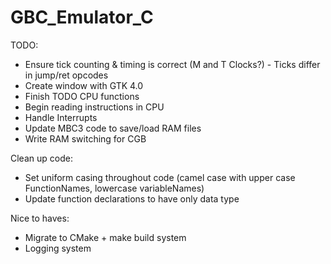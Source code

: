# GBC_Emulator_C

TODO:
* Ensure tick counting & timing is correct (M and T Clocks?) - Ticks differ in jump/ret opcodes
* Create window with GTK 4.0
* Finish TODO CPU functions
* Begin reading instructions in CPU
* Handle Interrupts
* Update MBC3 code to save/load RAM files
* Write RAM switching for CGB

Clean up code:
* Set uniform casing throughout code (camel case with upper case FunctionNames, lowercase variableNames)
* Update function declarations to have only data type

Nice to haves:
* Migrate to CMake + make build system
* Logging system